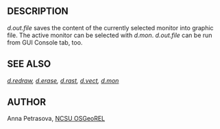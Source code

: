 ## DESCRIPTION

*d.out.file* saves the content of the currently selected monitor into
graphic file. The active monitor can be selected with *d.mon*.
*d.out.file* can be run from GUI Console tab, too.

## SEE ALSO

*[d.redraw](d.redraw.html), [d.erase](d.erase.html),
[d.rast](d.rast.html), [d.vect](d.vect.html), [d.mon](d.mon.html)*

## AUTHOR

Anna Petrasova, [NCSU OSGeoREL](http://gis.ncsu.edu/osgeorel/)
